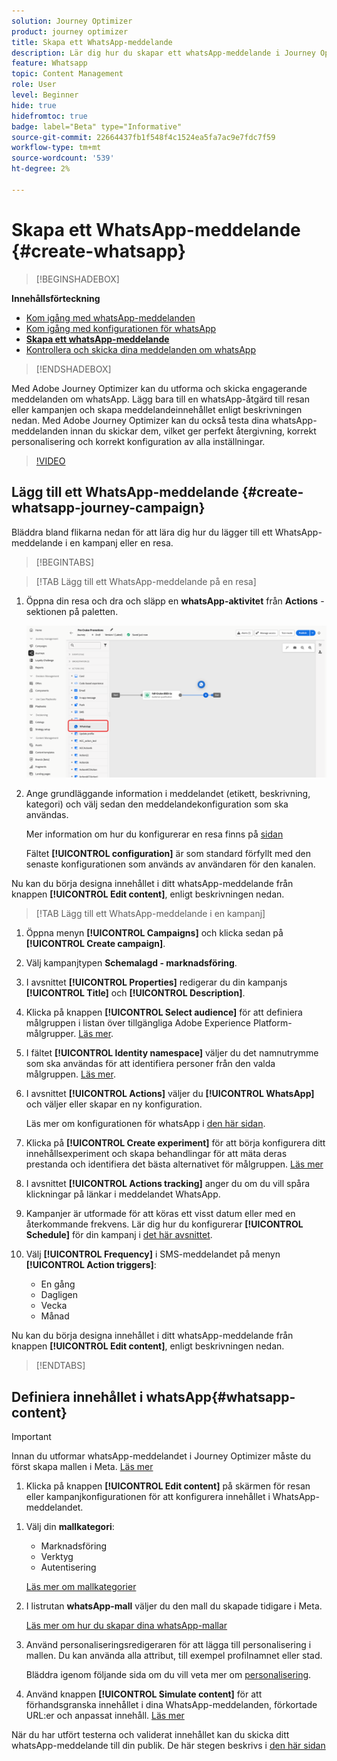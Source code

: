 ```yaml
---
solution: Journey Optimizer
product: journey optimizer
title: Skapa ett WhatsApp-meddelande
description: Lär dig hur du skapar ett whatsApp-meddelande i Journey Optimizer
feature: Whatsapp
topic: Content Management
role: User
level: Beginner
hide: true
hidefromtoc: true
badge: label="Beta" type="Informative"
source-git-commit: 22664437fb1f548f4c1524ea5fa7ac9e7fdc7f59
workflow-type: tm+mt
source-wordcount: '539'
ht-degree: 2%

---
```


# Skapa ett WhatsApp-meddelande {#create-whatsapp}

>[!BEGINSHADEBOX]

**Innehållsförteckning**

* [Kom igång med whatsApp-meddelanden](get-started-whatsapp.md)
* [Kom igång med konfigurationen för whatsApp](whatsapp-configuration.md)
* **[Skapa ett whatsApp-meddelande](create-whatsapp.md)**
* [Kontrollera och skicka dina meddelanden om whatsApp](send-whatsapp.md)

>[!ENDSHADEBOX]

Med Adobe Journey Optimizer kan du utforma och skicka engagerande meddelanden om whatsApp. Lägg bara till en whatsApp-åtgärd till resan eller kampanjen och skapa meddelandeinnehållet enligt beskrivningen nedan. Med Adobe Journey Optimizer kan du också testa dina whatsApp-meddelanden innan du skickar dem, vilket ger perfekt återgivning, korrekt personalisering och korrekt konfiguration av alla inställningar.

>[!VIDEO](https://video.tv.adobe.com/v/3451621?learn=on)

## Lägg till ett WhatsApp-meddelande {#create-whatsapp-journey-campaign}

Bläddra bland flikarna nedan för att lära dig hur du lägger till ett WhatsApp-meddelande i en kampanj eller en resa.

>[!BEGINTABS]

>[!TAB Lägg till ett WhatsApp-meddelande på en resa]

1. Öppna din resa och dra och släpp en **whatsApp-aktivitet** från **Actions** -sektionen på paletten.

   ![](assets/whatsapp-create-jo.png)

1. Ange grundläggande information i meddelandet (etikett, beskrivning, kategori) och välj sedan den meddelandekonfiguration som ska användas.

   Mer information om hur du konfigurerar en resa finns på [sidan](../building-journeys/journey-gs.md)

   Fältet **[!UICONTROL configuration]** är som standard förfyllt med den senaste konfigurationen som används av användaren för den kanalen.

Nu kan du börja designa innehållet i ditt whatsApp-meddelande från knappen **[!UICONTROL Edit content]**, enligt beskrivningen nedan.

>[!TAB Lägg till ett WhatsApp-meddelande i en kampanj]

1. Öppna menyn **[!UICONTROL Campaigns]** och klicka sedan på **[!UICONTROL Create campaign]**.

1. Välj kampanjtypen **Schemalagd - marknadsföring**.

1. I avsnittet **[!UICONTROL Properties]** redigerar du din kampanjs **[!UICONTROL Title]** och **[!UICONTROL Description]**.

1. Klicka på knappen **[!UICONTROL Select audience]** för att definiera målgruppen i listan över tillgängliga Adobe Experience Platform-målgrupper. [Läs mer](../audience/about-audiences.md).

1. I fältet **[!UICONTROL Identity namespace]** väljer du det namnutrymme som ska användas för att identifiera personer från den valda målgruppen. [Läs mer](../event/about-creating.md#select-the-namespace).

1. I avsnittet **[!UICONTROL Actions]** väljer du **[!UICONTROL WhatsApp]** och väljer eller skapar en ny konfiguration.

   Läs mer om konfigurationen för whatsApp i [den här sidan](whatsapp-configuration.md).

1. Klicka på **[!UICONTROL Create experiment]** för att börja konfigurera ditt innehållsexperiment och skapa behandlingar för att mäta deras prestanda och identifiera det bästa alternativet för målgruppen. [Läs mer](../content-management/content-experiment.md)

1. I avsnittet **[!UICONTROL Actions tracking]** anger du om du vill spåra klickningar på länkar i meddelandet WhatsApp.

1. Kampanjer är utformade för att köras ett visst datum eller med en återkommande frekvens. Lär dig hur du konfigurerar **[!UICONTROL Schedule]** för din kampanj i [det här avsnittet](../campaigns/create-campaign.md#schedule).

1. Välj **[!UICONTROL Frequency]** i SMS-meddelandet på menyn **[!UICONTROL Action triggers]**:

   * En gång
   * Dagligen
   * Vecka
   * Månad

Nu kan du börja designa innehållet i ditt whatsApp-meddelande från knappen **[!UICONTROL Edit content]**, enligt beskrivningen nedan.

>[!ENDTABS]

## Definiera innehållet i whatsApp{#whatsapp-content}

>[!IMPORTANT]
>
>Innan du utformar whatsApp-meddelandet i Journey Optimizer måste du först skapa mallen i Meta. [Läs mer](https://www.facebook.com/business/help/2055875911147364?id=2129163877102343)

1. Klicka på knappen **[!UICONTROL Edit content]** på skärmen för resan eller kampanjkonfigurationen för att konfigurera innehållet i WhatsApp-meddelandet.

<!--
1. Select **[!UICONTROL Template message]**.
-->

1. Välj din **mallkategori**:

   * Marknadsföring
   * Verktyg
   * Autentisering

   [Läs mer om mallkategorier](https://developers.facebook.com/docs/whatsapp/updates-to-pricing/new-template-guidelines/#template-category-guidelines)

1. I listrutan **whatsApp-mall** väljer du den mall du skapade tidigare i Meta.

   [Läs mer om hur du skapar dina whatsApp-mallar](https://www.facebook.com/business/help/2055875911147364?id=2129163877102343)

1. Använd personaliseringsredigeraren för att lägga till personalisering i mallen. Du kan använda alla attribut, till exempel profilnamnet eller stad.

   Bläddra igenom följande sida om du vill veta mer om [personalisering](../personalization/personalize.md).

1. Använd knappen **[!UICONTROL Simulate content]** för att förhandsgranska innehållet i dina WhatsApp-meddelanden, förkortade URL:er och anpassat innehåll. [Läs mer](send-whatsapp.md)

När du har utfört testerna och validerat innehållet kan du skicka ditt whatsApp-meddelande till din publik. De här stegen beskrivs i [den här sidan](send-whatsapp.md)


<!--
* **[!UICONTROL Template message]**: Predefined message imported from Meta into Journey Optimizer. These are intended for sending notifications, alerts, or updates to your customers.

* **[!UICONTROL Response message]**: Message created in Journey Optimizer and sent in reply to customer queries or interactions.

>[!BEGINTABS]

>[!TAB Template message]

1. From the journey or campaign configuration screen, click the **[!UICONTROL Edit content]** button to configure the WhatsApp message content.

1. Select **[!UICONTROL Template message]**.

1. Choose your Template category. [Learn more](https://developers.facebook.com/docs/WhatsApp/updates-to-pricing/new-template-guidelines/)

1. From the **WhatsApp template** drop-down, select your previously created template designed in Meta.

1. Use the personalization editor to define content, add personalization and dynamic content. You can use any attribute, such as the profile name or city for example. You can also define conditional rules. Browse to the following pages to learn more about [personalization](../personalization/personalize.md) and [dynamic content](../personalization/get-started-dynamic-content.md) in the personalization editor.

1. Use the **[!UICONTROL Simulate content]** button to preview your WhatsApp message content, shortened URLs, and personalized content. [Learn more](send-whatsapp.md)

Once you have performed your tests and validated the content, you can send your WhatsApp message to your audience. These steps are detailed in [this page](send-whatsapp.md)

>[!TAB Response message]

1. From the journey or campaign configuration screen, click the **[!UICONTROL Edit content]** button to configure the WhatsApp message content.

1. Select **[!UICONTROL Response message]**.

1. Enter your text in the **[!UICONTROL Body]** field.

1. Use the personalization editor to define content, add personalization and dynamic content. You can use any attribute, such as the profile name or city for example. You can also define conditional rules. Browse to the following pages to learn more about [personalization](../personalization/personalize.md) and [dynamic content](../personalization/get-started-dynamic-content.md) in the personalization editor.

1. Use the **[!UICONTROL Simulate content]** button to preview your WhatsApp message content, shortened URLs, and personalized content. [Learn more](send-whatsapp.md)

Once you have performed your tests and validated the content, you can send your WhatsApp message to your audience. These steps are detailed in [this page](send-whatsapp.md)

>[!ENDTABS]
-->
